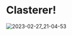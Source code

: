 # Clasterer!

![2023-02-27_21-04-53](https://user-images.githubusercontent.com/126303638/221584876-29445cf4-7f2d-46ab-91b3-bb1c9e7be5f1.png)
